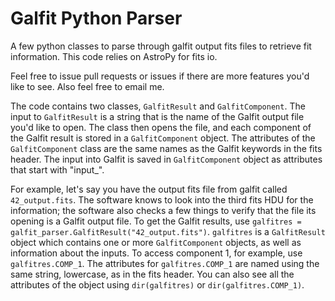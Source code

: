 # Galfit Python Parser
A few python classes to parse through galfit output fits files to retrieve fit information. This code relies on AstroPy for fits io.

Feel free to issue pull requests or issues if there are more features you'd like to see. Also feel free to email me.

The code contains two classes, `GalfitResult` and `GalfitComponent`. The input to `GalfitResult` is a string that is the name of the Galfit output file you'd like to open. The class then opens the file, and each component of the Galfit result is stored in a `GalfitComponent` object. The attributes of the `GalfitComponent` class are the same names as the Galfit keywords in the fits header. The input into Galfit is saved in `GalfitComponent` object as attributes that start with "input_".

For example, let's say you have the output fits file from galfit called `42_output.fits`. The software knows to look into the third fits HDU for the information; the software also checks a few things to verify that the file its opening is a Galfit output file.  To get the Galfit results, use `galfitres = galfit_parser.GalfitResult("42_output.fits")`. `galfitres` is a `GalfitResult` object which contains one or more `GalfitComponent` objects, as well as information about the inputs. To access component 1, for example, use `galfitres.COMP_1`. The attributes for `galfitres.COMP_1` are named using the same string, lowercase, as in the fits header. You can also see all the attributes of the object using `dir(galfitres)` or `dir(galfitres.COMP_1)`. 
